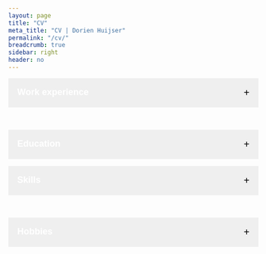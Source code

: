 ```yaml
---
layout: page
title: "CV"
meta_title: "CV | Dorien Huijser"
permalink: "/cv/"
breadcrumb: true
sidebar: right
header: no
---
```


<html>

<head>
  <link rel="stylesheet" href="../../assets/css/collapsible.scss">
</head>



<style>
    /* Code to create collapsible */

.collapsible {
  background-color: $ci-1;
  color: white;
  cursor: pointer;
  padding: 18px;
  width: 100%;
  border: none;
  text-align: left;
  outline: none;
  font-size: large;
}

.active, .collapsible:hover {
  background-color: $ci-2;
}

.content {
  padding: 0 18px;
  display: none;
  overflow: hidden;
  background-color: #fff;
}

.collapsible:after {
  content: '\002B'; /* Unicode character for "plus" sign (+) */
  font-size: 20px;
  color: black;
  float: right;
  margin-left: 5px;
}

.active:after {
  content: "\2212"; /* Unicode character for "minus" sign (-) */
}
</style>




</html>

 

<html>

<body>

<div data-content>

<button type="button" class="collapsible"><b>Work experience</b></button>

<div class="content">
<h4 style="color:green">2020-current: Lab and data manager</h4>
    <p><em>Society, Youth and Neuroscience Connected (<a href="https://erasmus-synclab.nl/">SYNC</a>) lab, Erasmus University Rotterdam, Rotterdam</em></p> 
<ul>
    <li>As <b>data manager</b>, I formulate ways to move towards <strong>open science practices</strong> and look at how we handle our research data (privacy, data structure, long-term access, etc.) and how we can improve that. In both data management and open science, I try to educate myself as much as possible and keep a close eye on international developments, connecting with researchers and support staff from national and international institutions.</li>
    <li>As <b>lab manager</b>, I coordinate and support with all kinds of lab-wide events and initiatives, including (but not limited to):
        <ul>
            <li>organizing meetings</li>
            <li>functioning as liaison between the SYNC lab and EUR's research support staff</li>
            <li>improving how we work (incl. with data)</li>
            <li>involvement in your citizen science platform, <a href="https://youngxperts.nl">"YoungXperts"</a>, where youth are actively involved in our research during brainstorms and cocreation sessions </li>
        </ul></li></ul>
 <h4 style="color:green">2020-current: Data manager</h4>
<p><em>Leiden Consortium on Individual Development (<a href="https://www.universiteitleiden.nl/en/research/research-projects/social-and-behavioural-sciences/leiden-consortium-on-individual-development-l-cid">L-CID</a>), Leiden University, Leiden</em></p>
<p>As data manager for L-CID, a large multi-cohort twin study, I aim to make our data and metadata <a href="https://www.go-fair.org/fair-principles/">FAIR</a> and our documentation interpretable, in order for this amazing dataset to be useful and useable in the future.</p>
 <h4 style="color:green">2019-2020: Data manager</h4>
<p><em><a href="https://brainanddevelopment.nl/">Brain and Development Research Center</a>, Leiden University, Leiden</em></p> 
<p>In this developmental psychology group, I helped researchers transition towards applying better data management and open research practices, such as folder structures and versioning, preregistration, data sharing and privacy issues. I continued this job when the Research Center was split up into the <a href="https://erasmus-synclab.nl">SYNC lab</a> and the <a href="https://changeleiden.nl">CHANGE Leiden</a> research platform.</p>
 <h4 style="color:green">2019-2020: Educational content developer and e-moderator</h4>
<p><em><a href="https://www.umcutrecht.nl/en/educational-expertise">Utrecht University Medical Center</a> and <a href="https://www.ivd-utrecht.nl/en">Animal Welfare Body</a>, Utrecht.</em></p>
<p>In the development and testing phase of the learning track <a href="https://www.uu.nl/en/events/my-animal-research-experimental-design-fully-booked">"My Animal Research: Experimental Design"</a>, a learning track for PhD students who are setting up an animal experiment, I developed the contents of the online learning environment and functioned as e-moderator during the pilot phase of the project (Sept.-Dec. 2019), keeping contact with all involved participants, teachers and coordinators.</p>
 <h4 style="color:green">2010-2019: Several side-jobs</h4>
During my secondary school and university studies, I had several side jobs, including:
<ul>
    <li>2016-2019: Tutor for several secondary school pupils in several subjects (e.g, maths, chemistry, Latin, Greek)</li>
    <li>2018-2019: Student assistant on the <a href="https://juniorhersenen.nl/onderzoeken/brainlinks/">Brainlinks</a> project at the <a href="https://brainanddevelopment.nl/">Brain and Development Research Center</a>, Leiden University</li>
    <li>2016: <a href="https://www.studiekring.nl/samenwerken/zomerschool">Summer school</a> tutor (maths and Latin): pupils had the chance to still go to the next year if they passed a test after two weeks of additional study in the summer</li>
    <li>2014-2016: Sales employee at <a href="https://www.blokker.nl/">Blokker</a>, Utrecht</li>
    <li>2012-2013: Cashier at <a href="https://www.jumbo.com/">Jumbo</a> supermarket, Leeuwarden</li>
    </ul></div>

<br>

<button type="button" class="collapsible"><b>Education</b></button>

<div class="content">
     <h4 style="color:orange">2016-2019: MSc Neuroscience and Cognition <a href="https://www.uu.nl/masters/en/neuroscience-and-cognition/study-programme">(8.5)</a></h4>
    <p><em>Utrecht University, Utrecht</em>, incl. <a href="https://studyguidelifesciences.nl/profiles/communication-profile">minor</a> Science Education and Communication</p>
    <h6 style="color:grey">Additional activities</h6>
    <p><ul>
    <li>2018-2019: Intern education - <i><a href="https://umu.nl/">Utrecht University Museum</a>, Utrecht</i><br> As part of my minor Science education and communication, I developed an <a href="https://umu.nl/onderwijs/vo/wetenschapsworkshop-aandacht-havo-vwo/">educational program</a> for the University Museum Utrecht for secondary school pupils (havo/vwo 1-2 and vmbo 1-3) about social sciences (attention), using the methods of inquiry-based learning (onderzoekend leren)</li>
    <li>2018: Literature research: "Neural mechanisms of adolescent fear extinction and fear extinction during reconsolidation: a literature review", supervised by dr. Marieke Bos and prof. dr. Joke Baas</li>
    <li>2017-2018: Research intern - <i><a href="https://brainanddevelopment.nl/">Brain and Development Research Center</a>, Leiden University, Leiden</i><br>During this internship, I set up, carried out and wrote about an fMRI study and planned and tested many adolescents (9-17 years old) for a large longitudinal research project (<a href="https://juniorhersenen.nl/onderzoeken/brainlinks/">Brainlinks</a>)</li>
   <li>2017-2018: Author (<a href="http://journal.neuroscience-cognition.org/archive/19">2017: 11(1)</a>) and reviewer (<a href="http://journal.neuroscience-cognition.org/archive">2017: 11(1-2) & 2018: 12(1-2)</a>) at the Neuroscience and Cognition Journal</li>
    <li>2016-2017: Secretary - <i><a href="https://www.mindthebrain.nl/">Mind the Brain</a> symposium, Utrecht University, Utrecht</i><br>With 8 students, we organized a two-day neuroscience symposium, themed "Criminal Minds"</li>
    <li>2016-2017: Research intern - <i><a href="https://www.uu.nl/medewerkers/organogram/FSW/54/269">Experimental Psychology</a>, Utrecht University, Utrecht</i><br>During this project, I set up, carried out and wrote about a longitudinal experiment into unilateral hearing loss and sound localization among healthy adults</li></ul></p>
 <h4 style="color:orange">2013-2016: BSc Liberal Arts and Sciences <a href="https://www.uu.nl/bachelors/liberal-arts-and-sciences">(8.2)</a></h4>
<p><em>Utrecht University, Utrecht</em>, incl. <a href="https://students.uu.nl/gw/las/studieprogramma/major/hoofdrichting">major</a> Cognitive and Neurobiological Psychology + <a href="https://students.uu.nl/gw/taalontwikkeling">minor</a> Language Development</p>
<p>
Theses:
    <ol>
        <li>Huijser, D.C., & Lichtenberg, L. (2016). Social Status and Status Motivations: The Association between the Wish for Popularity and Social Status in Late Childhood, doi: <a href="http://dspace.library.uu.nl/handle/1874/338248">http://dspace.library.uu.nl/handle/1874/338248</a><br>
            Bachelor thesis (8.0), supervised by dr. Aart Franken</li>
        <li>Huijser, D.C., Bakermans, M., Purkins, M. (2015). Looking down, moving up. An interdisciplinary approach to the consequences of the current language situation that has developed as a result of the elite status of the English language in India.<br>
        Interdisciplinary thesis (7.9), supervised by dr. Merel van Goch</li>
</ol></p>
  <h4 style="color:orange">2007-2013: Voorbereidend Wetenschappelijk Onderwijs (VWO) (8.1)</h4>
<p><em><a href="https://www.cgbn.nl/">Christelijk Gymnasium Beyers Naudé</a>, Leeuwarden</em>, profile Economics and Society</p>
<h4 style="color:orange">Online courses</h4>
<p>To gain some more relevant skills, I followed several online courses, including:
</p>
<ul>
    <li>2019-2020: Specialization "Data Science: Foundations using R" - <i>Johns Hopkins University via <a href="https://www.coursera.org/specializations/data-science-foundations-r">Coursera</a></i></li>   
    <li>2019: Research data management and sharing (grade: 89.7%) - <i>UNC & University of Edinburgh via <a href="https://www.coursera.org/learn/data-management">Coursera</a></i></li>
    <li>2019: Adobe InDesign Made Easy: A Beginners Guide to InDesign - <i>Infinite Skills via <a href="https://www.udemy.com/course/adobe-indesign-made-easy/">Udemy</a></i></li>
    <li>2016: Several statistics courses (average grade: 92.6%): Basic statistics, Inferential statistics, quantitative methods - <i>University of Amsterdam via <a href="https://www.coursera.org/specializations/social-science">Coursera</a></i></li>
</ul>
</div>



<button type="button" class="collapsible"><b>Skills</b></button>

<div class="content">
    <h4 style="color:blue">Languages</h4>
    <ul>
    <li>Dutch (native)</li>
    <li>English (competent in writing, understanding, speaking)</li>
    <li>French, German, Frisian (basic)</li>
</ul>
    <h4 style="color:blue">Software</h4>
    <ul>
        <li>Microsoft Office and Google alternatives - 85%</li>
        <li>Git & GitHub - 50%</li>
        <li>Markdown 75%</li>
        <li>HTML 20%</li>
        <li>Interactive presentation tools, e.g., Miro, Slido, Mentimeter, Google Slides - 60%</li>
        <li>R - 35%</li>
        <li>E-prime - 25%</li>
        <li>Adobe InDesign - 15%</li>
        <li>Matlab - 10%</li>
        <li>SPSS - 15%</li>
    </ul>
    <h4 style="color:blue">Competences</h4>
    <p>Please also see the <a href="testimonials.md">Testimonial page</a></p>
    <ul>
    <li>Organization</li>
    <li>Collaboration</li>
    <li>Communication</li>
    <li>Solution- and result-oriented</li>
    <li>Critical</li>
    <li>Eager to learn</li>
    </ul></div>

<br>

<button type="button" class="collapsible"><b>Hobbies</b></button>

<div class="content">
    <ul>
    <li>Playing guitar and ukulele</li>
    <li>Coloring</li>
    <li>Swimming</li>
    <li>Reading popular-scientific articles and books</li>
    <li>Baking</li>
    <li>Having a walk</li>
    </ul></div>



<script>
/* script for creating a collapsible element */
    var coll = document.getElementsByClassName("collapsible");
var i;
    for (i = 0; i < coll.length; i++) {
  coll[i].addEventListener("click", function() {
    this.classList.toggle("active");
    var content = this.nextElementSibling;
    if (content.style.display === "block") {
      content.style.display = "none";
    } else {
      content.style.display = "block";
    }
  });
}
</script>


</div>

</body>  

</html>